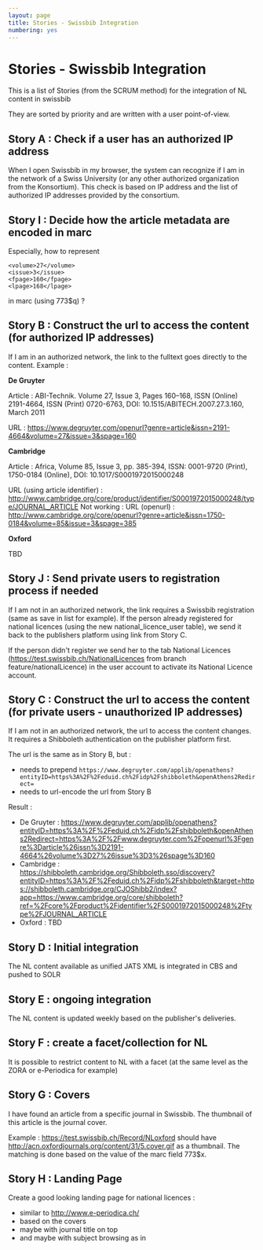 ```yaml
---
layout: page
title: Stories - Swissbib Integration
numbering: yes
---
```


# Stories - Swissbib Integration

This is a list of Stories (from the SCRUM method) for the integration of NL content in swissbib

They are sorted by priority and are written with a user point-of-view.

## Story A : Check if a user has an authorized IP address

When I open Swissbib in my browser, the system can recognize if I am in the network of a Swiss University (or any other authorized organization from the Konsortium). This check is based on IP address and the list of authorized IP addresses provided by the consortium.

## Story I : Decide how the article metadata are encoded in marc

Especially, how to represent

```
<volume>27</volume>
<issue>3</issue>
<fpage>160</fpage>
<lpage>168</lpage>
```

in marc (using 773$q) ?



## Story B : Construct the url to access the content (for authorized IP addresses)

If I am in an authorized network, the link to the fulltext goes directly to the content. Example :

**De Gruyter**

Article : ABI-Technik. Volume 27, Issue 3, Pages 160–168, ISSN (Online) 2191-4664, ISSN (Print) 0720-6763, DOI: 10.1515/ABITECH.2007.27.3.160, March 2011

URL : <https://www.degruyter.com/openurl?genre=article&issn=2191-4664&volume=27&issue=3&spage=160>

**Cambridge**

Article : Africa, Volume 85, Issue 3, pp. 385-394,  ISSN: 0001-9720 (Print), 1750-0184 (Online), DOI: 10.1017/S0001972015000248

URL (using article identifier) : <http://www.cambridge.org/core/product/identifier/S0001972015000248/type/JOURNAL_ARTICLE>
Not working : URL (openurl) : <http://www.cambridge.org/core/openurl?genre=article&issn=1750-0184&volume=85&issue=3&spage=385>


**Oxford**

TBD




## Story J : Send private users to registration process if needed

If I am not in an authorized network, the link requires a Swissbib registration (same as save in list for example). If the person already registered for national licences (using the new national_licence_user table), we send it back to the publishers platform using link from Story C.

If the person didn't register we send her to the tab National Licences (https://test.swissbib.ch/NationalLicences from branch feature/nationalLicence) in the user account to activate its National Licence account.


## Story C : Construct the url to access the content (for private users - unauthorized IP addresses)

If I am not in an authorized network, the url to access the content changes. It requires a Shibboleth authentication on the publisher platform first.

The url is the same as in Story B, but :

 * needs to prepend `https://www.degruyter.com/applib/openathens?entityID=https%3A%2F%2Feduid.ch%2Fidp%2Fshibboleth&openAthens2Redirect=`
 * needs to url-encode the url from Story B

Result :

 * De Gruyter : <https://www.degruyter.com/applib/openathens?entityID=https%3A%2F%2Feduid.ch%2Fidp%2Fshibboleth&openAthens2Redirect=https%3A%2F%2Fwww.degruyter.com%2Fopenurl%3Fgenre%3Darticle%26issn%3D2191-4664%26volume%3D27%26issue%3D3%26spage%3D160>
 * Cambridge : <https://shibboleth.cambridge.org/Shibboleth.sso/discovery?entityID=https%3A%2F%2Feduid.ch%2Fidp%2Fshibboleth&target=https://shibboleth.cambridge.org/CJOShibb2/index?app=https://www.cambridge.org/core/shibboleth?ref=%2Fcore%2Fproduct%2Fidentifier%2FS0001972015000248%2Ftype%2FJOURNAL_ARTICLE>
 * Oxford : TBD




## Story D : Initial integration

The NL content available as unified JATS XML is integrated in CBS and pushed to SOLR

## Story E : ongoing integration

The NL content is updated weekly based on the publisher's deliveries.


## Story F : create a facet/collection for NL

It is possible to restrict content to NL with a facet (at the same level as the ZORA or e-Periodica for example)

## Story G : Covers

I have found an article from a specific journal in Swissbib. The thumbnail of this article is the journal cover.

Example : <https://test.swissbib.ch/Record/NLoxford> should have <http://acn.oxfordjournals.org/content/31/5.cover.gif> as a thumbnail. The matching is done based on the value of the marc field 773$x.


## Story H : Landing Page

Create a good looking landing page for national licences :

 * similar to <http://www.e-periodica.ch/>
 * based on the covers
 * maybe with journal title on top
 * and maybe with subject browsing as in
